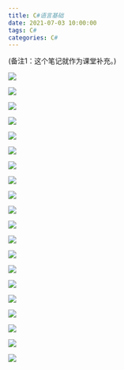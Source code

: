 ```yaml
---
title: C#语言基础
date: 2021-07-03 10:00:00
tags: C#
categories: C#
---
```


(备注1：这个笔记就作为课堂补充。)

![](C#入门/01.png)

![](C#入门/02.png)

![](C#入门/03.png)

![](C#入门/04.png)

![](C#入门/05.png)

![](C#入门/06.png)

![](C#入门/07.png)

![](C#入门/08.png)

![](C#入门/09.png)

![](C#入门/10.png)

![](C#入门/11.png)

![](C#入门/12.png)

![](C#入门/13.png)

![](C#入门/14.png)

![](C#入门/15.png)

![](C#入门/16.png)

![](C#入门/17.png)

![](C#入门/18.png)

![](C#入门/19.png)

![](C#入门/20.png)



